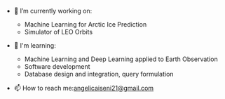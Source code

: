 - 🔭 I’m currently working on:
     - Machine Learning for Arctic Ice Prediction 
     - Simulator of LEO Orbits 

- 🌱 I'm learning:
   - Machine Learning and Deep Learning applied to Earth Observation
   - Software development 
   - Database design and integration, query formulation

- 📫 How to reach me:angelicaiseni21@gmail.com

